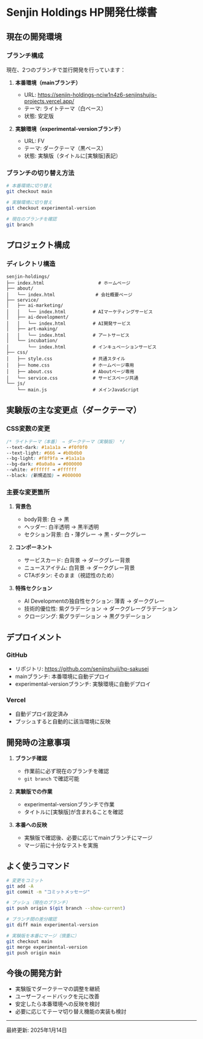 # Senjin Holdings HP開発仕様書

## 現在の開発環境

### ブランチ構成
現在、2つのブランチで並行開発を行っています：

1. **本番環境（mainブランチ）**
   - URL: https://senjin-holdings-nciw1n4z6-senjinshujis-projects.vercel.app/
   - テーマ: ライトテーマ（白ベース）
   - 状態: 安定版

2. **実験環境（experimental-versionブランチ）**
   - URL: FV
   - テーマ: ダークテーマ（黒ベース）
   - 状態: 実験版（タイトルに[実験版]表記）

### ブランチの切り替え方法
```bash
# 本番環境に切り替え
git checkout main

# 実験環境に切り替え
git checkout experimental-version

# 現在のブランチを確認
git branch
```

## プロジェクト構成

### ディレクトリ構造
```
senjin-holdings/
├── index.html                    # ホームページ
├── about/
│   └── index.html               # 会社概要ページ
├── service/
│   ├── ai-marketing/
│   │   └── index.html          # AIマーケティングサービス
│   ├── ai-development/
│   │   └── index.html          # AI開発サービス
│   ├── art-making/
│   │   └── index.html          # アートサービス
│   └── incubation/
│       └── index.html          # インキュベーションサービス
├── css/
│   ├── style.css               # 共通スタイル
│   ├── home.css                # ホームページ専用
│   ├── about.css               # Aboutページ専用
│   └── service.css             # サービスページ共通
└── js/
    └── main.js                 # メインJavaScript
```

## 実験版の主な変更点（ダークテーマ）

### CSS変数の変更
```css
/* ライトテーマ（本番） → ダークテーマ（実験版） */
--text-dark: #1a1a1a → #f0f0f0
--text-light: #666 → #b0b0b0
--bg-light: #f8f9fa → #1a1a1a
--bg-dark: #0a0a0a → #000000
--white: #ffffff → #ffffff
--black: (新規追加) → #000000
```

### 主要な変更箇所
1. **背景色**
   - body背景: 白 → 黒
   - ヘッダー: 白半透明 → 黒半透明
   - セクション背景: 白・薄グレー → 黒・ダークグレー

2. **コンポーネント**
   - サービスカード: 白背景 → ダークグレー背景
   - ニュースアイテム: 白背景 → ダークグレー背景
   - CTAボタン: そのまま（視認性のため）

3. **特殊セクション**
   - AI Developmentの独自性セクション: 薄青 → ダークグレー
   - 技術的優位性: 紫グラデーション → ダークグレーグラデーション
   - クロージング: 紫グラデーション → 黒グラデーション

## デプロイメント

### GitHub
- リポジトリ: https://github.com/senjinshuji/hp-sakusei
- mainブランチ: 本番環境に自動デプロイ
- experimental-versionブランチ: 実験環境に自動デプロイ

### Vercel
- 自動デプロイ設定済み
- プッシュすると自動的に該当環境に反映

## 開発時の注意事項

1. **ブランチ確認**
   - 作業前に必ず現在のブランチを確認
   - `git branch` で確認可能

2. **実験版での作業**
   - experimental-versionブランチで作業
   - タイトルに[実験版]が含まれることを確認

3. **本番への反映**
   - 実験版で確認後、必要に応じてmainブランチにマージ
   - マージ前に十分なテストを実施

## よく使うコマンド

```bash
# 変更をコミット
git add -A
git commit -m "コミットメッセージ"

# プッシュ（現在のブランチ）
git push origin $(git branch --show-current)

# ブランチ間の差分確認
git diff main experimental-version

# 実験版を本番にマージ（慎重に）
git checkout main
git merge experimental-version
git push origin main
```

## 今後の開発方針

- 実験版でダークテーマの調整を継続
- ユーザーフィードバックを元に改善
- 安定したら本番環境への反映を検討
- 必要に応じてテーマ切り替え機能の実装も検討

---
最終更新: 2025年1月14日